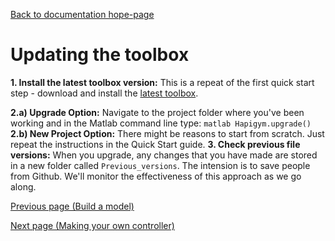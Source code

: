 [Back to documentation hope-page](https://github.com/HAPiWEC/HAPiGYM_docs/blob/main/README.md)

# Updating the toolbox

 **1. Install the latest toolbox version:** This is a repeat of the first quick start step - download and install the [latest toolbox](https://github.com/HAPiWEC/HAPiGYM_docs/tree/main/Toolbox_versions). 

 **2.a) Upgrade Option:** Navigate to the project folder where you've been working and in the Matlab command line type: ```matlab Hapigym.upgrade() ``` 
 **2.b) New Project Option:** There might be reasons to start from scratch. Just repeat the instructions in the Quick Start guide.
 **3. Check previous file versions:** When you upgrade, any changes that you have made are stored in a new folder called `Previous_versions`. The intension is to save people from Github. We'll monitor the effectiveness of this approach as we go along.


[Previous page (Build a model)](https://github.com/HAPiWEC/HAPiGYM_docs/blob/main/Pages/2.Using-The-Sandbox.md)

[Next page (Making your own controller)](https://github.com/HAPiWEC/HAPiGYM_docs/blob/main/Pages/4-Making-your-own-controller.md)

